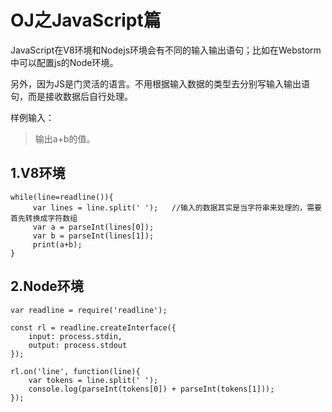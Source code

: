 # OJ之JavaScript篇

JavaScript在V8环境和Nodejs环境会有不同的输入输出语句；比如在Webstorm中可以配置js的Node环境。

另外，因为JS是门灵活的语言。不用根据输入数据的类型去分别写输入输出语句，而是接收数据后自行处理。

样例输入：

> 输出a+b的值。

## 1.V8环境

	while(line=readline()){
	     var lines = line.split(' ');   //输入的数据其实是当字符串来处理的，需要首先转换成字符数组
		 var a = parseInt(lines[0]);    
		 var b = parseInt(lines[1]);     
		 print(a+b); 
	}

## 2.Node环境

	var readline = require('readline');
	
	const rl = readline.createInterface({ 
		input: process.stdin, 
		output: process.stdout 
	}); 
	
	rl.on('line', function(line){ 
		var tokens = line.split(' '); 
		console.log(parseInt(tokens[0]) + parseInt(tokens[1])); 
	});

